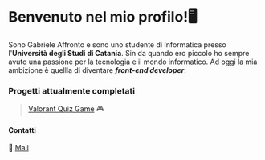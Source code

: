 # Benvenuto nel mio profilo!🖥️<br>

Sono Gabriele Affronto e sono uno studente di Informatica presso l'**Università degli Studi di Catania**. Sin da quando ero piccolo ho sempre avuto una passione per la tecnologia e il mondo informatico. Ad oggi la mia ambizione è quellla di diventare ***front-end developer***.

### Progetti attualmente completati
> [Valorant Quiz Game](https://roronoajin.github.io/ValorantQuizGame/) 🎮

#### Contatti
📧 [Mail](mailto:affrontogabriele@protonmail.com)
